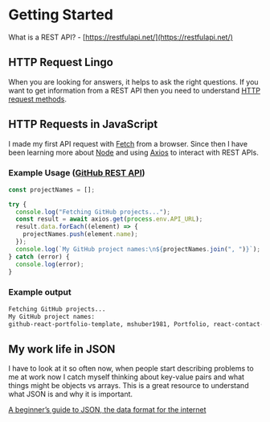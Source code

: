 # Getting Started

What is a REST API? - [https://restfulapi.net/](https://restfulapi.net/)

## HTTP Request Lingo

When you are looking for answers, it helps to ask the right questions. If you want to get information from a REST API then you need to understand [HTTP request methods](https://developer.mozilla.org/en-US/docs/Web/HTTP/Methods).

## HTTP Requests in JavaScript

I made my first API request with [Fetch](https://developer.mozilla.org/en-US/docs/Web/API/Fetch_API) from a browser. Since then I have been learning more about [Node](https://nodejs.org/en) and using [Axios](https://axios-http.com/) to interact with REST APIs.

### Example Usage ([GitHub REST API](https://docs.github.com/en/rest?apiVersion=2022-11-28))

```javascript
const projectNames = [];

try {
  console.log("Fetching GitHub projects...");
  const result = await axios.get(process.env.API_URL);
  result.data.forEach((element) => {
    projectNames.push(element.name);
  });
  console.log(`My GitHub project names:\n${projectNames.join(", ")}`);
} catch (error) {
  console.log(error);
}
```

### Example output

```bash
Fetching GitHub projects...
My GitHub project names:
github-react-portfolio-template, mshuber1981, Portfolio, react-contact-form, vite-starter, work-life
```

## My work life in JSON

I have to look at it so often now, when people start describing problems to me at work now I catch myself thinking about key-value pairs and what things might be objects vs arrays. This is a great resource to understand what JSON is and why it is important.

[A beginner’s guide to JSON, the data format for the internet](https://stackoverflow.blog/2022/06/02/a-beginners-guide-to-json-the-data-format-for-the-internet/)
